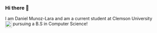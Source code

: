 ### Hi there 👋
I am Daniel Munoz-Lara and am a current student at Clemson University pursuing a B.S in Computer Science!
<a href="https://www.instagram.com/danielmnuoz/">
<img align="left" alt="Abhishek's Instagram" width="22px" src="https://raw.githubusercontent.com/hussainweb/hussainweb/main/icons/instagram.png"/> 
</a>

